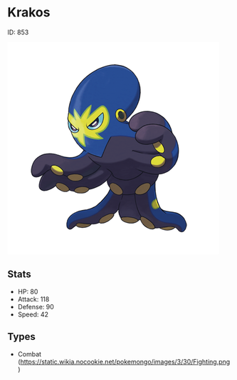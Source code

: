 # Krakos


ID: 853

![](https://raw.githubusercontent.com/PokeAPI/sprites/master/sprites/pokemon/other/official-artwork/853.png "Krakos")

## Stats


 - HP: 80
 - Attack: 118
 - Defense: 90
 - Speed: 42

## Types


 - Combat (https://static.wikia.nocookie.net/pokemongo/images/3/30/Fighting.png)
